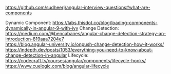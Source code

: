 https://github.com/sudheerj/angular-interview-questions#what-are-components

Dynamic Component: 
    https://labs.thisdot.co/blog/loading-components-dynamically-in-angular-9-with-ivy
Change Detection: 
    https://medium.com/@bencabanes/angular-change-detection-strategy-an-introduction-819aaa7204e7     
    https://blog.angular-university.io/onpush-change-detection-how-it-works/    
    https://indepth.dev/posts/1053/everything-you-need-to-know-about-change-detection-in-angular
Lifecycle: https://codecraft.tv/courses/angular/components/lifecycle-hooks/     
    https://www.cuelogic.com/blog/angular-lifecycle
